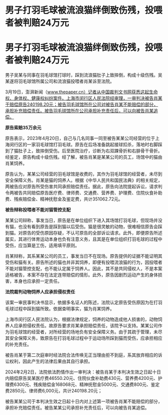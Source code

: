 # 男子打羽毛球被流浪猫绊倒致伤残，投喂者被判赔24万元

# 男子打羽毛球被流浪猫绊倒致伤残，投喂者被判赔24万元

男子吴某与同事在羽毛球馆打球时，踩到流浪猫肚子上致摔倒，构成十级伤残。吴某遂将羽毛球馆所属公司和流浪猫投喂者肖某诉至法院。

3月19日，澎湃新闻（www.thepaper.cn）记者从中国裁判文书网获悉这起生命权、身体权、健康权纠纷案件。上海市闵行区人民法院经审理，一审判决被告肖某于赔偿原告240198.20元；被告羽毛球馆所在公司对被告肖某不能赔偿的部分，承担补充赔偿责任。被告羽毛球馆所在公司承担补充责任后，可以向被告肖某追偿。

**原告索赔35万余元**

原告表示，2023年4月20日，自己与几名同事一同至被告某某公司经营的位于上海闵行区的一家羽毛球馆打羽毛球。原告在后场准备跳起接球扣杀，落地时右脚踩到了猫肚子上，致摔倒受伤。后至医院治疗，诊断为右双踝骨折和右腓骨干骨折。经鉴定，原告构成十级伤残。经了解，被告肖某是某某公司的员工，场馆中的猫由肖某饲养。

原告认为，某某公司经营的羽毛球馆是收费的，其作为羽毛球馆的经营者，未尽到安全保障义务。肖某是猫的饲养人。根据《中华人民共和国民法典》的相关规定，两被告应对原告所受伤害共同承担赔偿责任。据此，原告向法院提起诉讼，请求判令两被告共同赔偿原告医疗费、律师费、交通费、营养费、护理费、住院伙食补助费、残疾赔偿金、精神抚慰金及鉴定费，共计351062.72元。

**被告辩称投喂者不能对猫管控支配**

某某公司辩称，事发当日，原告是在单位组织下进入其场馆打羽毛球，但现场并没有猫，也没有看到原告是踩到猫以后受伤。猫是很灵敏的动物，很难相信原告会踩到猫。对原告的受伤原因存疑，不认可原告的全部诉讼请求。此外，即便原告所述属实，其进行体育运动本身也负有注意义务，且其是在单位组织打羽毛球的过程中受伤，应当算是工伤，适用填平原则。

肖某辩称，其系某某公司的员工，事发当日不在现场。原告提供的证据不能证明其受伤和猫有关。原告所述的猫也并非其饲养，即便有投喂流浪猫的行为，因投喂者不能对猫管控支配，也不能认定属于饲养人。因此，其不是共同侵权人，不是本案适格被告，本案不存在法定连带赔偿的情形。此外，原告因剧烈运动产生的身体损害，本身也应承担一定责任。

**法院裁判动物饲养人应承担侵权责任**

该案一审民事判决书显示，依据多名证人的陈述，法院认定原告受伤原因为在打羽毛球过程中踩到猫所致。依据查明事实，猫为肖某饲养。

上海市闵行区人民法院认为，根据法律规定，饲养的动物造成他人损害的，动物饲养人应承担侵权责任。故原告要求肖某承担赔偿责任，该院予以支持。某某公司作为羽毛球馆的经营者，对所经营的场地负有安全保障义务。由于其疏于管理，未尽其安全保障义务，致原告在打羽毛球过程中于运动场所踩到猫而受伤，应承担相应的补充责任。

被告肖某于第二次庭审时经法院合法传唤无正当理由拒不到庭，系其放弃相应的诉讼权利，因此产生的法律后果由其自行承担。

2024年2月2日，法院依法酌情作出一审判决：被告肖某于本判决生效之日起十日内赔偿原告吴某医疗费46550.20元、住院伙食补助费430元、营养费4200元、护理费6300元、残疾赔偿金168068元、精神抚慰金5000元、交通费800元、鉴定费2850元、律师费6,000元，共计240198.20元；

被告某某公司于本判决生效之日起十日内对上述第一项被告肖某不能赔偿的部分，承担补充赔偿责任。被告某某公司承担补充责任后，可以向被告肖某追偿。

